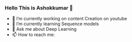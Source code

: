 ### Hello This is Ashokkumar 👋

-  🔭 I’m currently working on content Creation on youtube
-  🌱 I’m currently learning Sequence models
-  💬 Ask me about Deep Learning
-  📫 How to reach me: 


